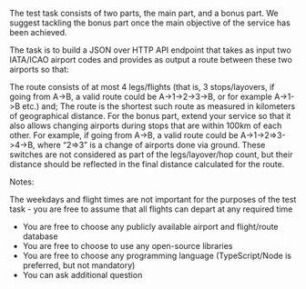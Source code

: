 The test task consists of two parts, the main part, and a bonus part. We suggest tackling the bonus part once the main objective of the service has been achieved.

The task is to build a JSON over HTTP API endpoint that takes as input two IATA/ICAO airport codes and provides as output a route between these two airports so that:

The route consists of at most 4 legs/flights (that is, 3 stops/layovers, if going from A->B, a valid route could be A->1->2->3->B, or for example A->1->B etc.) and;
The route is the shortest such route as measured in kilometers of geographical distance.
For the bonus part, extend your service so that it also allows changing airports during stops that are within 100km of each other. For example, if going from A->B, a valid route could be A->1->2=>3->4->B, where “2=>3” is a change of airports done via ground. These switches are not considered as part of the legs/layover/hop count, but their distance should be reflected in the final distance calculated for the route.

Notes:

The weekdays and flight times are not important for the purposes of the test task - you are free to assume that all flights can depart at any required time
- You are free to choose any publicly available airport and flight/route database
- You are free to choose to use any open-source libraries
- You are free to choose any programming language (TypeScript/Node is preferred, but not mandatory)
- You can ask additional question
